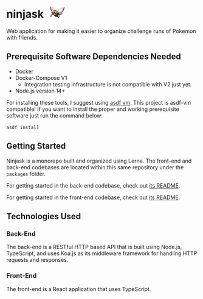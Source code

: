 # ninjask <img src="./static/ninjask.png" style="height: 30px; margin-left: 10px" />

Web application for making it easier to organize challenge runs of Pokemon with friends.

## Prerequisite Software Dependencies Needed

- Docker
- Docker-Compose V1
    - Integration testing infrastructure is not compatible with V2 just yet.
- Node.js version 14+

For installing these tools, I suggest using [asdf vm](https://asdf-vm.com/). This project
is asdf-vm compatible! If you want to install the proper and working prerequisite software
just run the command below:

```
asdf install
```

## Getting Started

Ninjask is a monorepo built and organized using Lerna. The front-end and back-end
codebases are located within this same repository under the `packages` folder.

For getting started in the back-end codebase, check out [its README](./packages/back-end/README.md).

For getting started in the front-end codebase, check out [its README](./packages/front-end/README.md).

## Technologies Used

### Back-End

The back-end is a RESTful HTTP based API that is built using Node.js, TypeScript, and uses
Koa.js as its middleware framework for handling HTTP requests and responses.

### Front-End

The front-end is a React application that uses TypeScript.
